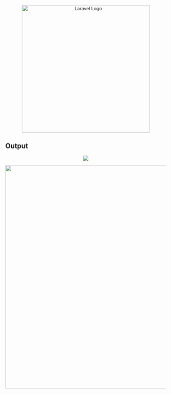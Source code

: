 <p align="center"><a href="https://laravel.com" target="_blank"><img src="https://raw.githubusercontent.com/laravel/art/master/logo-lockup/5%20SVG/2%20CMYK/1%20Full%20Color/laravel-logolockup-cmyk-red.svg" width="400" alt="Laravel Logo"></a></p>

## Output

<p align="center">

<img src="https://user-images.githubusercontent.com/80118217/197161453-69782565-a959-4411-8b7a-eb6c91000234.JPG">
</p>


<p align="center">
<img width="700px" src="https://user-images.githubusercontent.com/80118217/197161671-eaad0dea-0b45-4f3a-98bc-b7bcfe080578.JPG"></p>
